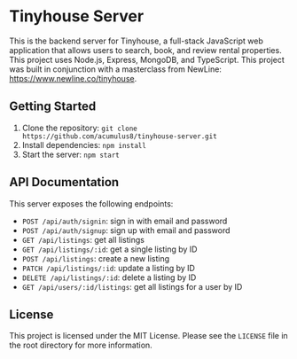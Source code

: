 # Tinyhouse Server

This is the backend server for Tinyhouse, a full-stack JavaScript web application that allows users to search, book, and review rental properties. This project uses Node.js, Express, MongoDB, and TypeScript. This project was built in conjunction with a masterclass from NewLine: https://www.newline.co/tinyhouse. 

## Getting Started

1. Clone the repository: `git clone https://github.com/acumulus8/tinyhouse-server.git`
2. Install dependencies: `npm install`
3. Start the server: `npm start`

## API Documentation

This server exposes the following endpoints:

- `POST /api/auth/signin`: sign in with email and password
- `POST /api/auth/signup`: sign up with email and password
- `GET /api/listings`: get all listings
- `GET /api/listings/:id`: get a single listing by ID
- `POST /api/listings`: create a new listing
- `PATCH /api/listings/:id`: update a listing by ID
- `DELETE /api/listings/:id`: delete a listing by ID
- `GET /api/users/:id/listings`: get all listings for a user by ID

## License

This project is licensed under the MIT License. Please see the `LICENSE` file in the root directory for more information.
